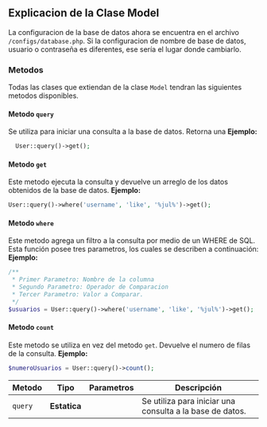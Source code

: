 ## Explicacion de la Clase Model
La configuracion de la base de datos ahora se encuentra en el archivo `/configs/database.php`. Si la configuracion de nombre de base de datos, 
usuario o contraseña es diferentes, ese sería el lugar donde cambiarlo.

### Metodos
Todas las clases que extiendan de la clase `Model` tendran las siguientes metodos disponibles.

#### Metodo `query`
Se utiliza para iniciar una consulta a la base de datos. Retorna una
**Ejemplo:**
```php
  User::query()->get();
```

#### Metodo `get`
Este metodo ejecuta la consulta y devuelve un arreglo de los datos obtenidos de la base de datos.
**Ejemplo:**
```php
User::query()->where('username', 'like', '%jul%')->get();
```

#### Metodo `where`
Este metodo agrega un filtro a la consulta por medio de un WHERE de SQL. 
Esta función posee tres parametros, los cuales se describen a continuación:
**Ejemplo:**
```php
/**
 * Primer Parametro: Nombre de la columna
 * Segundo Parametro: Operador de Comparacion
 * Tercer Parametro: Valor a Comparar.
 */
$usuarios = User::query()->where('username', 'like', '%jul%')->get();
```

#### Metodo `count`
Este metodo se utiliza en vez del metodo `get`. Devuelve el numero de filas de la consulta.
**Ejemplo:**
```php
$numeroUsuarios = User::query()->count();
```



| Metodo  | Tipo | Parametros | Descripción |
|---------|------|------------|-------------|
| `query` | **Estatica** |  |Se utiliza para iniciar una consulta a la base de datos.
